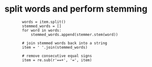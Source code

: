 # split words and perform stemming
            words = item.split()
            stemmed_words = []
            for word in words:
                stemmed_words.append(stemmer.stem(word))

            # join stemmed words back into a string
            item = ' '.join(stemmed_words)
            
            # remove consecutive equal signs
            item = re.sub(r'==+', '=', item)
